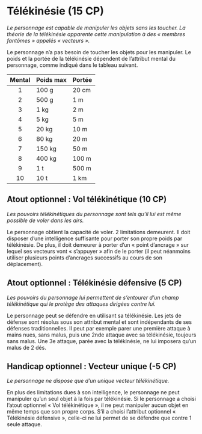# Télékinésie (15 CP)
*Le personnage est capable de manipuler les objets sans les toucher. La théorie de la télékinésie apparente cette manipulation à des « membres fantômes » appelés « vecteurs ».*

Le personnage n’a pas besoin de toucher les objets pour les manipuler. Le poids et la portée de la télékinésie dépendent de l’attribut mental du personnage, comme indiqué dans le tableau suivant.

| Mental  | Poids max | Portée  | 
| :-------: | :------------ | :------- |
| 1 | 100 g | 20 cm |
| 2 | 500 g | 1 m |
| 3 | 1 kg | 2 m |
| 4 | 5 kg | 5 m |
| 5 | 20 kg | 10 m |
| 6 | 80 kg | 20 m |
| 7 | 150 kg | 50 m |
| 8 | 400 kg | 100 m |
| 9 | 1 t | 500 m |
| 10 | 10 t | 1 km |

## Atout optionnel : Vol télékinétique (10 CP)
*Les pouvoirs télékinétiques du personnage sont tels qu’il lui est même possible de voler dans les airs.*

Le personnage obtient la capacité de voler. 2 limitations demeurent. Il doit disposer d’une intelligence suffisante pour porter son propre poids par télékinésie. De plus, il doit demeurer à porter d’un « point d’ancrage » sur lequel ses vecteurs vont « s’appuyer » afin de le porter (il peut néanmoins utiliser plusieurs points d’ancrages successifs au cours de son déplacement).

## Atout optionnel : Télékinésie défensive (5 CP)
*Les pouvoirs du personnage lui permettent de s’entourer d’un champ télékinétique qui le protège des attaques dirigées contre lui.*

Le personnage peut se défendre en utilisant sa télékinésie. Les jets de défense sont résolus sous son attribut mental et sont indépendants de ses défenses traditionnelles. Il peut par exemple parer une première attaque à mains nues, sans malus, puis une 2nde attaque avec sa télékinésie, toujours sans malus. Une 3e attaque, parée avec la télékinésie, ne lui imposera qu’un malus de 2 dés. 

## Handicap optionnel : Vecteur unique (-5 CP)
*Le personnage ne dispose que d’un unique vecteur télékinétique.*

En plus des limitations dues à son intelligence, le personnage ne peut manipuler qu’un seul objet à la fois par télékinésie. Si le personnage a choisi l’atout optionnel « Vol télékinétique », il ne peut manipuler aucun objet en même temps que son propre corps. S’il a choisi l’attribut optionnel « Télékinésie défensive », celle-ci ne lui permet de se défendre que contre 1 seule attaque.
